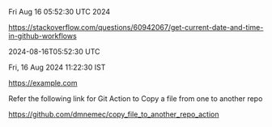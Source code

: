 Fri Aug 16 05:52:30 UTC 2024

https://stackoverflow.com/questions/60942067/get-current-date-and-time-in-github-workflows

2024-08-16T05:52:30 UTC

Fri, 16 Aug 2024 11:22:30  IST

https://example.com

Refer the following link for Git Action to Copy a file from one to another repo

https://github.com/dmnemec/copy_file_to_another_repo_action
